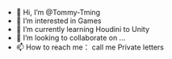 - 👋 Hi, I’m @Tommy-Tming
- 👀 I’m interested in Games
- 🌱 I’m currently learning Houdini to Unity
- 💞️ I’m looking to collaborate on ...
- 📫 How to reach me： call me Private letters

<!---
Tommy-Tming/Tommy-Tming is a ✨ special ✨ repository because its `README.md` (this file) appears on your GitHub profile.
You can click the Preview link to take a look at your changes.
--->
